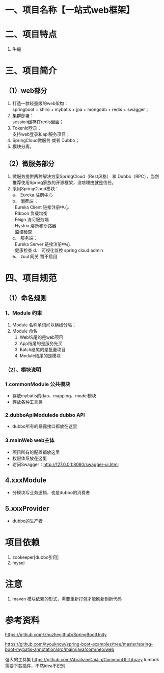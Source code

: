 # 一、项目名称【一站式web框架】
# 二、项目特点
1. 牛逼

# 三、项目简介
## （1）web部分
1. 打造一款轻量级的web架构： \
    springboot + shiro + mybatis + jpa + mongodb + redis + swagger；
2. 集群部署： \
    session缓存在redis里面；
3. TokenId登录： \
    支持web登录和api服务项目；
4. SpringCloud微服务 或者 Dubbo；
5. 模块分离。

## （2）微服务部分
1. 微服务提供两种解决方案SpringCloud（Rest风格） 和 Dubbo（RPC），当然推荐使用Spring家族的开源框架，没啥理由就是信任。
2.  采用SpringCloud模块：\
    a、 Eureka 注册中心 \
    b、 消费端 ：\
        · Eureka Client 链接注册中心 \
        · Ribbon 负载均衡 \
        · Feign 访问服务端 \
        · Hystrix 熔断和断路器 \
        · 监控检查 \
    c、 服务端：\
        · Eureka Server 链接注册中心 \
        · 健康检查
    d、 可视化监控 spring cloud admin \
    e、 zuul 网关 暂不启用 

# 四、项目规范
## （1）命名规则
### 1、Module 约束
1. Module 名称单词间以横线分隔；
2. Module 命名
   1. Web结尾的是web项目
   2. App结尾的是服务先买
   3. Batch结尾的是批量项目
   4. Module结尾的是模块

### （2）、模块说明
### 1.commonModule 公共模块
- 存放mybatis的dao、mapping、model模块
- 存放各种工具类

### 2.dubboApiModulede dubbo API
- dubbo所有的暴露接口都放在这里

### 3.mainWeb web主体
- 项目所有的配置都放这里
- 权限体系放在这里
- 访问Swagger：http://127.0.0.1:8080/swagger-ui.html

## 4.xxxModule
- 分模块写业务逻辑，也是dubbo的消费者

## 5.xxxProvider
- dubbo的生产者


# 项目依赖
1. zookeeper[dubbo引用]
2. mysql


# 注意
1. maven 模块依赖的形式，需要重新打包才能刷新到新代码



# 参考资料
https://github.com/zhuzhegithub/SpringBootUnity

https://github.com/ityouknow/spring-boot-examples/tree/master/spring-boot-mybatis-annotation/src/main/java/com/neo/web

强大的工具集 https://github.com/AbrahamCaiJin/CommonUtilLibrary
lombok 需要下载插件，不然idea不识别